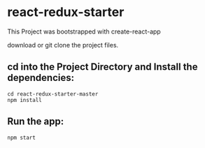 # react-redux-starter

This Project was bootstrapped with create-react-app


download or git clone the project files. 

## cd into the Project Directory and Install the dependencies: 

`cd react-redux-starter-master`
<br />
`npm install` 

## Run the app:

`npm start`
